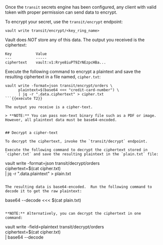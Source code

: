 Once the `transit` secrets engine has been configured, any client with valid token with proper permission can send data to encrypt.

To encrypt your secret, use the `transit/encrypt` endpoint:

```
vault write transit/encrypt/<key_ring_name>
```

Vault does *NOT* store any of this data. The output you received is the ciphertext:

```
Key           Value
---           -----
ciphertext    vault:v1:Rrye8iuPT9ZrNEzpcHBa...
```


Execute the following command to encrypt a plaintext and save the resulting ciphertext in a file named, `cipher.txt`:

```
vault write -format=json transit/encrypt/orders \
      plaintext=$(base64 <<< "credit-card-number") \
      | jq -r ".data.ciphertext" > cipher.txt
```{{execute T2}}

The output you receive is a cipher-text.

> **NOTE:** You can pass non-text binary file such as a PDF or image. However, all plaintext data must be base64-encoded.


## Decrypt a cipher-text

To decrypt the ciphertext, invoke the `transit/decrypt` endpoint.

Execute the following command to decrypt the ciphertext stored in `cipher.txt` and save the resulting plaintext in the `plain.txt` file:

```
vault write -format=json transit/decrypt/orders \
      ciphertext=$(cat cipher.txt) \
      | jq -r ".data.plaintext" > plain.txt
```{{execute T2}}

The resulting data is base64-encoded.  Run the following command to decode it to get the raw plaintext:

```
base64 --decode <<< $(cat plain.txt)
```{{execute T2}}

**NOTE:** Alternatively, you can decrypt the ciphertext in one command:

```
vault write -field=plaintext transit/decrypt/orders \
      ciphertext=$(cat cipher.txt) \
      | base64 --decode
```
